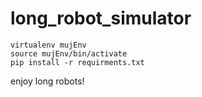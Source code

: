 # long_robot_simulator


```
virtualenv mujEnv
source mujEnv/bin/activate
pip install -r requirments.txt
```
enjoy long robots!